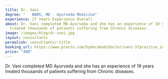 ```yaml
---
title: Dr. Vani
degree: "   BAMS, MD - Ayurveda Medicine"
experience: 27 Years Experience Overall
about: Dr. Vani completed MD Ayurveda and she has an experience of 19 years
  treated thousands of patients suffering from Chronic diseases.
image: /images/blog/dr-vani.jpg
layout: consultants
permalink: consultants/:title
booking_url: https://www.practo.com/hyderabad/doctor/vani-5?practice_id=1133787&specialization=Ayurveda&referrer=doctor_listing&page_uid=fb5b4594-2a2a-4d2b-a81f-048506bcf0fc
price: "400"
---
```

Dr. Vani completed MD Ayurveda and she has an experience of 19 years treated thousands of patients suffering from Chronic diseases.
